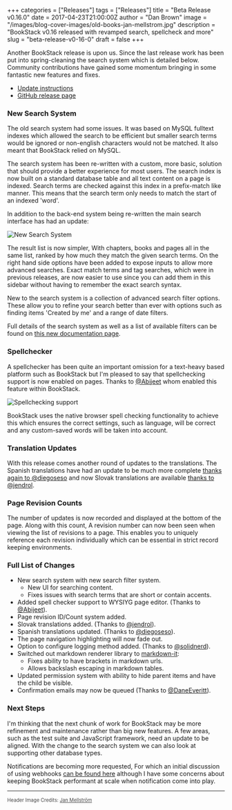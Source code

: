 +++
categories = ["Releases"]
tags = ["Releases"]
title = "Beta Release v0.16.0"
date = 2017-04-23T21:00:00Z
author = "Dan Brown"
image = "/images/blog-cover-images/old-books-jan-mellstrom.jpg"
description = "BookStack v0.16 released with revamped search, spellcheck and more"
slug = "beta-release-v0-16-0"
draft = false
+++

Another BookStack release is upon us. Since the last release work has been put into
spring-cleaning the search system which is detailed below. Community contributions
have gained some momentum bringing in some fantastic new features and fixes.

* [Update instructions](https://www.bookstackapp.com/docs/admin/updates)
* [GitHub release page](https://github.com/BookStackApp/BookStack/releases/tag/v0.16.0)

### New Search System

The old search system had some issues. It was based on MySQL fulltext indexes which
allowed the search to be efficient but smaller search terms would be ignored or
non-english characters would not be matched. It also meant that BookStack relied on MySQL.

The search system has been re-written with a custom, more basic, solution that
should provide a better experience for most users. The search index is now built
on a standard database table and all text content on a page is indexed. Search terms
are checked against this index in a prefix-match like manner. This means that
the search term only needs to match the start of an indexed 'word'.

In addition to the back-end system being re-written the main search interface
has had an update:

![New Search System](/images/2017/04/new-search-interface.png)

The result list is now simpler, With chapters, books and pages all in the same
list, ranked by how much they match the given search terms. On the right hand side
options have been added to expose inputs to allow more advanced searches.
Exact match terms and tag searches, which were in previous releases, are now
easier to use since you can add them in this sidebar without having to remember
the exact search syntax.

New to the search system is a collection of advanced search filter options. These
allow you to refine your search better than ever with options such as finding
items 'Created by me' and a range of date filters.

Full details of the search system as well as a list of available filters can be
found on [this new documentation page](/docs/user/searching).

### Spellchecker

A spellchecker has been quite an important omission for a text-heavy based platform
such as BookStack but I'm pleased to say that spellchecking support is now enabled
on pages. Thanks to [@Abijeet](https://github.com/BookStackApp/BookStack/issues/354) whom
enabled this feature within BookStack.

![Spellchecking support](/images/2017/04/spellchecking.png)

BookStack uses the native browser spell checking functionality to achieve this which ensures
the correct settings, such as language, will be correct and any custom-saved words
will be taken into account.

### Translation Updates

With this release comes another round of updates to the translations.
The Spanish translations have had an update to be much more complete
[thanks again to @diegoseso](https://github.com/BookStackApp/BookStack/pull/357)
and now Slovak translations are available [thanks to @jendrol](https://github.com/BookStackApp/BookStack/pull/358).

### Page Revision Counts

The number of updates is now recorded
and displayed at the bottom of the page. Along with this count, A revision number
can now been seen when viewing the list of revisions to a page. This enables you
to uniquely reference each revision individually which can be essential in strict
record keeping environments.

### Full List of Changes

* New search system with new search filter system.
  * New UI for searching content.
  * Fixes issues with search terms that are short or contain accents.
* Added spell checker support to WYSIYG page editor. (Thanks to [@Abijeet](https://github.com/BookStackApp/BookStack/issues/354)).
* Page revision ID/Count system added.
* Slovak translations added. (Thanks to [@jendrol](https://github.com/BookStackApp/BookStack/pull/358)).
* Spanish translations updated. (Thanks to [@diegoseso](https://github.com/BookStackApp/BookStack/pull/357)).
* The page navigation highlighting will now fade out.
* Option to configure logging method added. (Thanks to [@solidnerd](https://github.com/BookStackApp/BookStack/pull/363)).
* Switched out markdown renderer library to [markdown-it](https://github.com/markdown-it/markdown-it):
  * Fixes ability to have brackets in markdown urls.
  * Allows backslash escaping in markdown tables.
* Updated permission system with ability to hide parent items and have the child be visible.
* Confirmation emails may now be queued (Thanks to [@DaneEveritt](https://github.com/BookStackApp/BookStack/pull/362)).

### Next Steps

I'm thinking that the next chunk of work for BookStack may be more refinement
and maintenance rather than big new features. A few areas, such as the test suite
and JavaScript framework, need an update to be aligned. With the change to the
search system we can also look at supporting other database types.

Notifications are becoming more requested, For which an initial discussion of
using webhooks [can be found here](https://github.com/BookStackApp/BookStack/issues/147)
although I have some concerns about keeping BookStack performant at scale when
notification come into play.

----

<span style="font-size: 0.8em;opacity:0.8;">Header Image Credits: <a href="https://unsplash.com/@mrjane" target="_blank">Jan Mellström</a></span>
